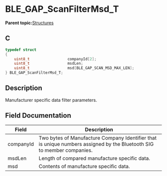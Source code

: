 # BLE\_GAP\_ScanFilterMsd\_T

**Parent topic:**[Structures](GUID-230368B0-FB2A-4967-A471-691387B35A9E.md)

## C

```c
typedef struct
{
    uint8_t                 companyId[2];
    uint8_t                 msdLen;
    uint8_t                 msd[BLE_GAP_SCAN_MSD_MAX_LEN];
} BLE_GAP_ScanFilterMsd_T;
```

## Description

Manufacturer specific data filter parameters.

## Field Documentation

|Field|Description|
|-----|-----------|
|companyId|Two bytes of Manufacture Company Identifier that is unique numbers assigned by the Bluetooth SIG to member companies.|
|msdLen|Length of compared manufacture specific data.|
|msd|Contents of manufacture specific data.|

